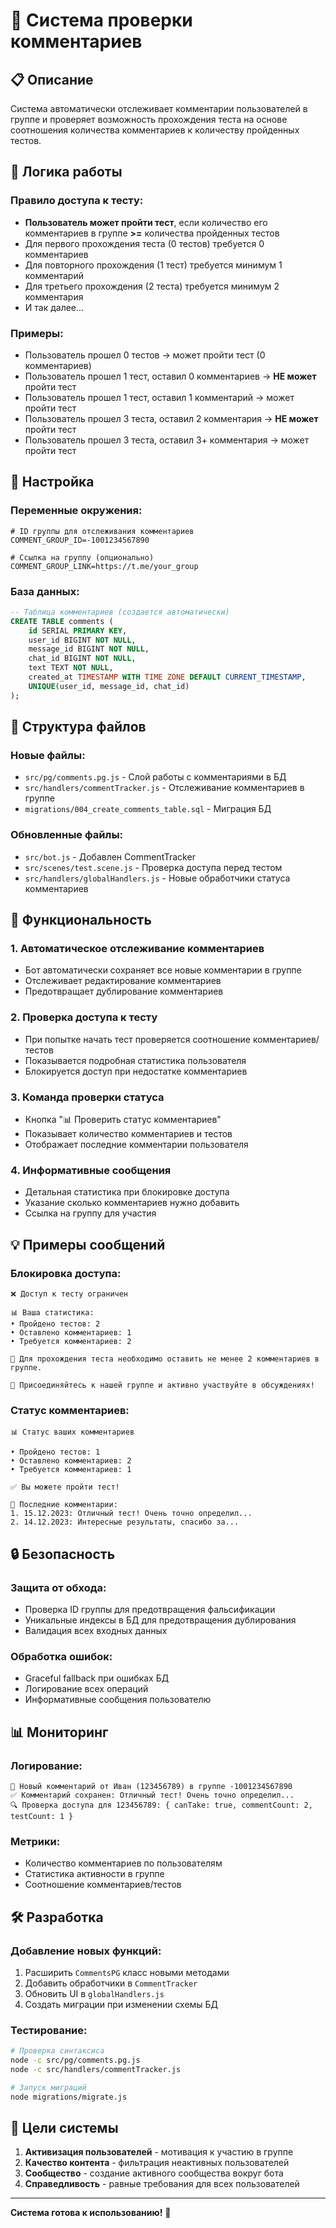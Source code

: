 # 💬 Система проверки комментариев

## 📋 Описание

Система автоматически отслеживает комментарии пользователей в группе и проверяет возможность прохождения теста на основе соотношения количества комментариев к количеству пройденных тестов.

## 🎯 Логика работы

### Правило доступа к тесту:
- **Пользователь может пройти тест**, если количество его комментариев в группе **>=** количества пройденных тестов
- Для первого прохождения теста (0 тестов) требуется 0 комментариев
- Для повторного прохождения (1 тест) требуется минимум 1 комментарий
- Для третьего прохождения (2 теста) требуется минимум 2 комментария
- И так далее...

### Примеры:
- Пользователь прошел 0 тестов → может пройти тест (0 комментариев)
- Пользователь прошел 1 тест, оставил 0 комментариев → **НЕ может** пройти тест
- Пользователь прошел 1 тест, оставил 1 комментарий → может пройти тест
- Пользователь прошел 3 теста, оставил 2 комментария → **НЕ может** пройти тест
- Пользователь прошел 3 теста, оставил 3+ комментария → может пройти тест

## 🔧 Настройка

### Переменные окружения:
```env
# ID группы для отслеживания комментариев
COMMENT_GROUP_ID=-1001234567890

# Ссылка на группу (опционально)
COMMENT_GROUP_LINK=https://t.me/your_group
```

### База данных:
```sql
-- Таблица комментариев (создается автоматически)
CREATE TABLE comments (
    id SERIAL PRIMARY KEY,
    user_id BIGINT NOT NULL,
    message_id BIGINT NOT NULL,
    chat_id BIGINT NOT NULL,
    text TEXT NOT NULL,
    created_at TIMESTAMP WITH TIME ZONE DEFAULT CURRENT_TIMESTAMP,
    UNIQUE(user_id, message_id, chat_id)
);
```

## 📁 Структура файлов

### Новые файлы:
- `src/pg/comments.pg.js` - Слой работы с комментариями в БД
- `src/handlers/commentTracker.js` - Отслеживание комментариев в группе
- `migrations/004_create_comments_table.sql` - Миграция БД

### Обновленные файлы:
- `src/bot.js` - Добавлен CommentTracker
- `src/scenes/test.scene.js` - Проверка доступа перед тестом
- `src/handlers/globalHandlers.js` - Новые обработчики статуса комментариев

## 🚀 Функциональность

### 1. Автоматическое отслеживание комментариев
- Бот автоматически сохраняет все новые комментарии в группе
- Отслеживает редактирование комментариев
- Предотвращает дублирование комментариев

### 2. Проверка доступа к тесту
- При попытке начать тест проверяется соотношение комментариев/тестов
- Показывается подробная статистика пользователя
- Блокируется доступ при недостатке комментариев

### 3. Команда проверки статуса
- Кнопка "📊 Проверить статус комментариев"
- Показывает количество комментариев и тестов
- Отображает последние комментарии пользователя

### 4. Информативные сообщения
- Детальная статистика при блокировке доступа
- Указание сколько комментариев нужно добавить
- Ссылка на группу для участия

## 💡 Примеры сообщений

### Блокировка доступа:
```
❌ Доступ к тесту ограничен

📊 Ваша статистика:
• Пройдено тестов: 2
• Оставлено комментариев: 1
• Требуется комментариев: 2

💬 Для прохождения теста необходимо оставить не менее 2 комментариев в группе.

🔗 Присоединяйтесь к нашей группе и активно участвуйте в обсуждениях!
```

### Статус комментариев:
```
📊 Статус ваших комментариев

• Пройдено тестов: 1
• Оставлено комментариев: 2
• Требуется комментариев: 1

✅ Вы можете пройти тест!

📝 Последние комментарии:
1. 15.12.2023: Отличный тест! Очень точно определил...
2. 14.12.2023: Интересные результаты, спасибо за...
```

## 🔒 Безопасность

### Защита от обхода:
- Проверка ID группы для предотвращения фальсификации
- Уникальные индексы в БД для предотвращения дублирования
- Валидация всех входных данных

### Обработка ошибок:
- Graceful fallback при ошибках БД
- Логирование всех операций
- Информативные сообщения пользователю

## 📊 Мониторинг

### Логирование:
```
💬 Новый комментарий от Иван (123456789) в группе -1001234567890
✅ Комментарий сохранен: Отличный тест! Очень точно определил...
🔍 Проверка доступа для 123456789: { canTake: true, commentCount: 2, testCount: 1 }
```

### Метрики:
- Количество комментариев по пользователям
- Статистика активности в группе
- Соотношение комментариев/тестов

## 🛠️ Разработка

### Добавление новых функций:
1. Расширить `CommentsPG` класс новыми методами
2. Добавить обработчики в `CommentTracker`
3. Обновить UI в `globalHandlers.js`
4. Создать миграции при изменении схемы БД

### Тестирование:
```bash
# Проверка синтаксиса
node -c src/pg/comments.pg.js
node -c src/handlers/commentTracker.js

# Запуск миграций
node migrations/migrate.js
```

## 🎯 Цели системы

1. **Активизация пользователей** - мотивация к участию в группе
2. **Качество контента** - фильтрация неактивных пользователей
3. **Сообщество** - создание активного сообщества вокруг бота
4. **Справедливость** - равные требования для всех пользователей

---

**Система готова к использованию!** 🚀 